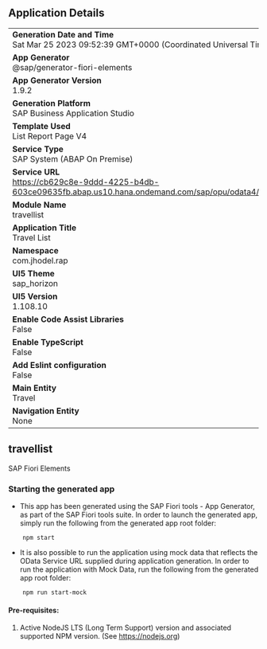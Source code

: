 ## Application Details
|               |
| ------------- |
|**Generation Date and Time**<br>Sat Mar 25 2023 09:52:39 GMT+0000 (Coordinated Universal Time)|
|**App Generator**<br>@sap/generator-fiori-elements|
|**App Generator Version**<br>1.9.2|
|**Generation Platform**<br>SAP Business Application Studio|
|**Template Used**<br>List Report Page V4|
|**Service Type**<br>SAP System (ABAP On Premise)|
|**Service URL**<br>https://cb629c8e-9ddd-4225-b4db-603ce09635fb.abap.us10.hana.ondemand.com/sap/opu/odata4/sap/zui_fe_travel_002306_o4/srvd/sap/zui_fe_travel_002306_o4/0001/
|**Module Name**<br>travellist|
|**Application Title**<br>Travel List|
|**Namespace**<br>com.jhodel.rap|
|**UI5 Theme**<br>sap_horizon|
|**UI5 Version**<br>1.108.10|
|**Enable Code Assist Libraries**<br>False|
|**Enable TypeScript**<br>False|
|**Add Eslint configuration**<br>False|
|**Main Entity**<br>Travel|
|**Navigation Entity**<br>None|

## travellist

SAP Fiori Elements

### Starting the generated app

-   This app has been generated using the SAP Fiori tools - App Generator, as part of the SAP Fiori tools suite.  In order to launch the generated app, simply run the following from the generated app root folder:

```
    npm start
```

- It is also possible to run the application using mock data that reflects the OData Service URL supplied during application generation.  In order to run the application with Mock Data, run the following from the generated app root folder:

```
    npm run start-mock
```

#### Pre-requisites:

1. Active NodeJS LTS (Long Term Support) version and associated supported NPM version.  (See https://nodejs.org)



